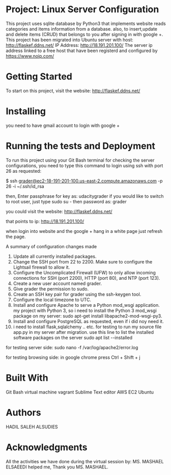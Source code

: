 # Project: Linux Server Configuration
This project uses sqlite database by Python3 that implements website reads categories and items information from a database. also,
to insert,update and delete items (CRUD) that belongs to you after signing in with google +. This project has been migrated into Ubuntu server with host: http://flaskef.ddns.net/
IP Address: http://18.191.201.100/
The server ip address linked to a free host that have been registerd and configured by https://www.noip.com/

# Getting Started
To start on this project, visit the website: http://flaskef.ddns.net/

# Installing
you need to have gmail account to login with google + 

# Running the tests and Deployment
To run this project using your Git Bash terminal for checking the server configurations, you need to type this command to login using ssh with port 26 as requested:

$ ssh grader@ec2-18-191-201-100.us-east-2.compute.amazonaws.com -p 26 -i ~/.ssh/id_rsa

then, Enter passphrase for key as: udacitygrader 
if you would like to switch to root user, just type  sudo su -
then password as: grader

you could visit the website: 
http://flaskef.ddns.net/

that points to ip: 
http://18.191.201.100/

when login into website and the google + hang in a white page just refresh the page.

A summary of configuration changes made 
1. Update all currently installed packages.
2. Change the SSH port from 22 to 2200. Make sure to configure the Lightsail firewall to allow it.
3. Configure the Uncomplicated Firewall (UFW) to only allow incoming connections for SSH (port 2200), HTTP (port 80), and NTP (port 123).
4. Create a new user account named grader.
5. Give grader the permission to sudo.
6. Create an SSH key pair for grader using the ssh-keygen tool.
7. Configure the local timezone to UTC.
8. Install and configure Apache to serve a Python mod_wsgi application.
my project with Python 3, so i need to install the Python 3 mod_wsgi package on my server: 
sudo apt-get install libapache2-mod-wsgi-py3.
9. Install and configure PostgreSQL as requested, even if i did noy need it.
10. i need to install flask,sqlalchemy .. etc. for testing to run my source file app.py in my server after migration.
use this line to list the installed software packages on the server
sudo apt list --installed

for testing server side:
sudo nano -f /var/log/apache2/error.log 

for testing browsing side:
in google chrome press Ctrl + Shift + j

# Built With
Git Bash 
virtual machine
vagrant
Sublime Text editor
AWS EC2 Ubuntu

# Authors
HADIL SALEH ALSUDIES

# Acknowledgments
All the activities we have done during the virtual session by: MS. MASHAEL ELSAEEDI helped me, Thank you MS. MASHAEL.